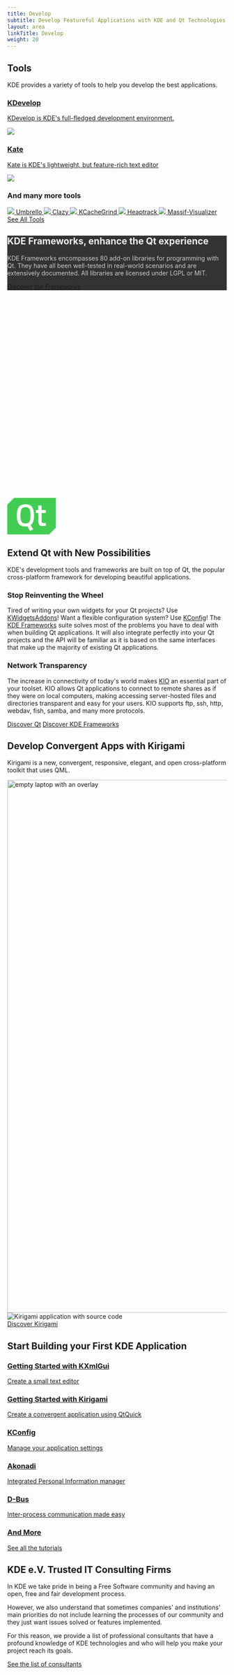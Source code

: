 ```yaml
---
title: Develop
subtitle: Develop Featureful Applications with KDE and Qt Technologies.
layout: area
linkTitle: Develop
weight: 20
---
```


<section class="pt-2">
  <div class="container text-center">
    <h2>Tools</h2> 
    <p>KDE provides a variety of tools to help you develop the best applications.</p>
    <div class="tools">
      <a class="tool tool-one" href="https://kdevelop.org">
        <div>
          <h3>KDevelop</h3>
          <p>KDevelop is KDE's full-fledged development environment.</p>
        </div>
        <div>
          <img class="img-fluid" src="https://apps.kde.org/app-icons/org.kde.kdevelop.svg">
        </div>
      </a>
      <a class="tool tool-one" href="https://kate-editor.org">
        <div>
          <h3>Kate</h3>
          <p>Kate is KDE's lightweight, but feature-rich text editor</p>
        </div>
        <div>
          <img class="img-fluid" src="https://apps.kde.org/app-icons/org.kde.kate.svg">
        </div>
      </a>
    </div>
    <div class="tool tool-multiple flex-column  mt-5">
      <h3 class="mt-1">And many more tools</h3>
      <div class="more-apps">
        <a href="https://umbrello.kde.org">
          <img src="https://apps.kde.org/app-icons/org.kde.umbrello.svg" />
          Umbrello
        </a>
        <a href="https://apps.kde.org/clazy">
          <img src="https://apps.kde.org/app-icons/org.kde.clazy.svg" />
          Clazy
        </a>
        <a href="https://apps.kde.org/kcachegrind">
          <img src="https://apps.kde.org/app-icons/org.kde.kcachegrind.svg" />
          KCacheGrind
        </a>
        <a href="https://apps.kde.org/heaptrack">
          <img src="https://apps.kde.org/app-icons/org.kde.heaptrack.svg" />
          Heaptrack
        </a>
        <a href="https://apps.kde.org/massif-visualizer">
          <img src="https://apps.kde.org/app-icons/org.kde.massif-visualizer.svg" />
          Massif-Visualizer
        </a>
      </div>
      <a href="https://apps.kde.org/development" class="learn-more mt-3">See All Tools</a>
    </div>
  </div>
</section>

<section id="develop-hero" class="p-4 d-flex align-items-center" style="height: 600px">
  <div class="container text-center p-5" style="background-color: #333">
    <h2 style="color: #EEE;">KDE Frameworks, enhance the Qt experience</h2>
    <p class="my-0 mx-auto p-2" style="color: #CCC; max-width: 500px;">KDE Frameworks encompasses 80 add-on libraries for programming
    with Qt. They have all been well-tested in real-world scenarios and are extensively documented. All libraries are licensed under
    LGPL or MIT.</p>
    <a class="learn-more h5" href="/products/frameworks/">Discover the Frameworks</a>
  </div>
</section>

<section class="container">
  <div class="row justify-content-center">
    <div class="col-12 col-md-10 col-lg-8">
      <svg class="mx-auto d-block" width="112px" height="84px" viewBox="0 0 56 42" version="1.1" xmlns="http://www.w3.org/2000/svg" xmlns:xlink="http://www.w3.org/1999/xlink">
        <defs>
          <polygon id="path-1" points="55.8857143 41.9998839 55.8857143 0.174270968 3.80952383e-05 0.174270968 3.80952383e-05 41.9998839 55.8857143 41.9998839"></polygon>
        </defs>
        <g id="Symbols" stroke="none" stroke-width="1" fill="none" fill-rule="evenodd">
          <g id=".A/Component/.c-navigation" transform="translate(0.000000, -67.000000)">
            <g id="Nav">
              <g id="Logo" transform="translate(0.000000, 67.000000)">
                <g id="Page-1">
                  <path d="M20.9078947,10.7234043 C18.7032164,10.7234043 17.1827485,11.4716796 16.3464912,12.9879217 C15.5292398,14.5041638 15.1111111,16.9065214 15.1111111,20.2343774 C15.1111111,23.542542 15.5102339,25.9252082 16.3084795,27.342993 C17.1067251,28.7607778 18.6461988,29.4893617 20.9078947,29.4893617 C23.1695906,29.4893617 24.6900585,28.7804693 25.4883041,27.3823759 C26.2675439,25.9842826 26.6666667,23.6016164 26.6666667,20.2737604 C26.6666667,16.9262129 26.2675439,14.5041638 25.4502924,12.9879217 C24.6330409,11.4716796 23.1125731,10.7234043 20.9078947,10.7234043" id="Fill-1" fill="#41CD52"></path>
                  <g id="Group-5">
                    <mask id="mask-2" fill="white">
                      <use xlink:href="#path-1"></use>
                    </mask>
                    <g id="Clip-4"></g>
                    <path d="M40.8000381,32.4774968 C38.8000381,32.4774968 37.4286095,32.0129806 36.6855619,31.0839484 C35.9428952,30.1549161 35.5619429,28.3934323 35.5619429,25.8000774 L35.5619429,17.4387871 L32.857181,17.4387871 L32.857181,14.1097548 L35.5619429,14.1097548 L35.5619429,8.88394839 L39.3905143,8.88394839 L39.3905143,14.1097548 L44.2667048,14.1097548 L44.2667048,17.4579484 L39.3905143,17.4579484 L39.3905143,25.374271 C39.3905143,26.8450452 39.5048,27.8127871 39.7143238,28.2774968 C39.9236571,28.7613677 40.4762286,28.9936258 41.3333714,28.9936258 L44.2286095,28.8773032 L44.3998476,32.0129806 C42.8381333,32.3224645 41.6379429,32.4774968 40.8000381,32.4774968 L40.8000381,32.4774968 Z M29.7714667,36.2321419 L26.1333714,37.9549161 L22.9905143,32.7095613 C22.5333714,32.8450452 21.8286095,32.9226581 20.8381333,32.9226581 C17.1619429,32.9226581 14.5905143,31.9162065 13.1428952,29.9031097 C11.6952762,27.8904 10.9714667,24.6968516 10.9714667,20.3611742 C10.9714667,16.0063355 11.7143238,12.774271 13.1809905,10.6645935 C14.6476571,8.55472258 17.2000381,7.49020645 20.8381333,7.49020645 C24.4762286,7.49020645 27.0286095,8.53556129 28.4762286,10.6452387 C29.9428952,12.7355613 30.6667048,15.9678194 30.6667048,20.3420129 C30.6667048,23.2256903 30.3619429,25.548271 29.7714667,27.3097548 C29.1617524,29.0904 28.1905143,30.4452387 26.8190857,31.374271 L29.7714667,36.2321419 Z M50.5143238,0.174270968 L48.5714667,0.174270968 L7.75241905,0.174270968 L3.80952383e-05,8.05169032 L3.80952383e-05,34.3934323 L3.80952383e-05,36.5420129 L3.80952383e-05,41.9998839 L5.37146667,41.9998839 L7.31432381,41.9998839 L48.1333714,41.9998839 L55.8857524,34.1226581 L55.8857524,7.78052903 L55.8857524,5.63233548 L55.8857524,0.174270968 L50.5143238,0.174270968 Z" id="Fill-3" fill="#41CD52" mask="url(#mask-2)"></path>
                  </g>
                </g>
              </g>
            </g>
          </g>
        </g>
      </svg>
      <h2 class="text-center">Extend Qt with New Possibilities</h2>
      <p>
        KDE's development tools and frameworks are built on top of Qt, the popular
        cross-platform framework for developing beautiful applications.
      </p>
      <h3>Stop Reinventing the Wheel</h3>
      <p>
        Tired of writing your own widgets for your Qt projects? Use
        <a href="https://api.kde.org/frameworks/kwidgetsaddons/html/">KWidgetsAddons</a>! Want a flexible configuration system?
        Use <a href="https://api.kde.org/frameworks/kconfig/html/">KConfig</a>! The <a href="/products/frameworks/">KDE Frameworks</a>
        suite solves most of the problems you have to deal with when building Qt applications. It will also integrate perfectly into
        your Qt projects and the API will be familiar as it is based on the same interfaces that make up the majority of existing
        Qt applications.
      </p>
      <h3>Network Transparency</h3>
      <p>
        The increase in connectivity of today's world makes <a href="https://api.kde.org/frameworks/kio/html/">KIO</a> an essential
        part of your toolset. KIO allows Qt applications to connect to remote shares as if they were on local computers, making
        accessing server-hosted files and directories transparent and easy for your users. KIO supports ftp, ssh, http, webdav,
        fish, samba, and many more protocols.
      </p>
      <div class="d-flex justify-content-center mt-5">
        <a href="https://www.qt.io/" class="learn-more ml-2 mr-2 h4">Discover Qt</a>
        <a href="/products/frameworks/" class="ml-2 mr-2 h4 learn-more">Discover KDE Frameworks</a>
      </div>
    </div>
  </div>
</section>

<section id="kirigami">
  <div class="text-center pl-5 pr-5 img-fluid container">
    <h2>Develop Convergent Apps with Kirigami</h2>
    <p class="mb-5">Kirigami is a new, convergent, responsive, elegant, and open cross-platform toolkit that uses QML.</p>
    <div class="laptop-with-overlay d-block mt-5 mb-3 mx-auto w-100 mw-1k">
      <img class="laptop img-fluid" src="/reusable-assets/laptop.svg" alt="empty laptop with an overlay" width=2000 height=1220>
      <div class="laptop-overlay">
        <img class="img-fluid" src="/develop/kirigami_code_view.png" alt="Kirigami application with source code" />
      </div>
    </div>
    <a class="learn-more h4" href="/frameworks/kirigami/">Discover Kirigami</a>
  </div>
</section>


<section class="container">
  <div class="text-center">
    <h2>Start Building your First KDE Application</h2>
    <p></p>
  </div>
  <div class="row ">
    <div class="col-12 col-sm-6 p-3 d-flex">
      <a href="/docs/getting-started/kxmlgui" class="shadow p-4 w-100">
        <h3>Getting Started with KXmlGui</h3>
        <p>Create a small text editor</p>
      </a>
    </div>
    <div class="col-12 col-sm-6 p-3 d-flex">
      <a href="/docs/getting-started/kirigami" class="shadow p-4 w-100">
        <h3>Getting Started with Kirigami</h3>
        <p>Create a convergent application using QtQuick</p>
      </a>
    </div>
    <div class="col-12 col-sm-3 p-3 d-flex">
      <a href="/docs/features/configuration/" class="shadow p-3 w-100">
        <h3>KConfig</h3>
        <p>Manage your application settings</p>
      </a>
    </div>
    <div class="col-12 col-sm-3 p-3 d-flex">
      <a href="/docs/features/akonadi/" class="shadow p-3 w-100">
        <h3>Akonadi</h3>
        <p>Integrated Personal Information manager</p>
      </a>
    </div>
    <div class="col-12 col-sm-3 p-3 d-flex">
      <a href="/docs/features/d-bus" class="shadow p-3 w-100">
        <h3>D-Bus</h3>
        <p>Inter-process communication made easy</p>
      </a>
    </div>
    <div class="col-12 col-sm-3 p-3 d-flex">
      <a href="/docs" class="shadow p-3 w-100">
        <h3>And More</h3>
        <p>See all the tutorials</p>
      </a>
    </div>
  </div>
</section>

<section class="container py-2">
  <div class="row justify-content-center">
    <div class="col-12 col-md-10 col-lg-8">
      <h2>KDE e.V. Trusted IT Consulting Firms</h2>
      <p>In KDE we take pride in being a Free Software community and having an open, free and fair development process.</p>
      <p>
        However, we also understand that sometimes companies' and institutions' main priorities do not include learning the
        processes of our community and they just want issues solved or features implemented.
      </p>
      <p>
        For this reason, we provide a list of professional consultants that have a profound knowledge of KDE technologies and
        who will help you make your project reach its goals.
      </p>
      <p class="text-center mt-5"><a class="learn-more" href="https://ev.kde.org/consultants/">See the list of consultants</a></p>
    </div>
  </div>
</section>
